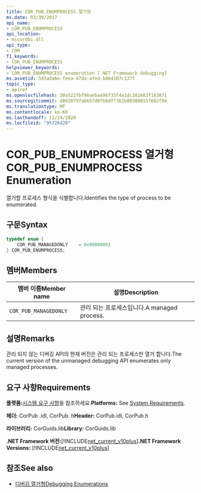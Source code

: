 ```yaml
---
title: COR_PUB_ENUMPROCESS 열거형
ms.date: 03/30/2017
api_name:
- COR_PUB_ENUMPROCESS
api_location:
- mscordbi.dll
api_type:
- COM
f1_keywords:
- COR_PUB_ENUMPROCESS
helpviewer_keywords:
- COR_PUB_ENUMPROCESS enumeration [.NET Framework debugging]
ms.assetid: 5d3ada6e-feea-47da-a7ed-b664107c137f
topic_type:
- apiref
ms.openlocfilehash: 30a522fbf96aebaa96f33f4a1dc381683f183871
ms.sourcegitcommit: d8020797a6657d0fbbdff362b80300815f682f94
ms.translationtype: MT
ms.contentlocale: ko-KR
ms.lasthandoff: 11/24/2020
ms.locfileid: "95726420"
---
```

# <a name="cor_pub_enumprocess-enumeration"></a><span data-ttu-id="a020c-102">COR_PUB_ENUMPROCESS 열거형</span><span class="sxs-lookup"><span data-stu-id="a020c-102">COR_PUB_ENUMPROCESS Enumeration</span></span>

<span data-ttu-id="a020c-103">열거할 프로세스 형식을 식별합니다.</span><span class="sxs-lookup"><span data-stu-id="a020c-103">Identifies the type of process to be enumerated.</span></span>  
  
## <a name="syntax"></a><span data-ttu-id="a020c-104">구문</span><span class="sxs-lookup"><span data-stu-id="a020c-104">Syntax</span></span>  
  
```cpp  
typedef enum {  
    COR_PUB_MANAGEDONLY    = 0x00000001  
} COR_PUB_ENUMPROCESS;  
```  
  
## <a name="members"></a><span data-ttu-id="a020c-105">멤버</span><span class="sxs-lookup"><span data-stu-id="a020c-105">Members</span></span>  
  
|<span data-ttu-id="a020c-106">멤버 이름</span><span class="sxs-lookup"><span data-stu-id="a020c-106">Member name</span></span>|<span data-ttu-id="a020c-107">설명</span><span class="sxs-lookup"><span data-stu-id="a020c-107">Description</span></span>|  
|-----------------|-----------------|  
|`COR_PUB_MANAGEDONLY`|<span data-ttu-id="a020c-108">관리 되는 프로세스입니다.</span><span class="sxs-lookup"><span data-stu-id="a020c-108">A managed process.</span></span>|  
  
## <a name="remarks"></a><span data-ttu-id="a020c-109">설명</span><span class="sxs-lookup"><span data-stu-id="a020c-109">Remarks</span></span>  

 <span data-ttu-id="a020c-110">관리 되지 않는 디버깅 API의 현재 버전은 관리 되는 프로세스만 열거 합니다.</span><span class="sxs-lookup"><span data-stu-id="a020c-110">The current version of the unmanaged debugging API enumerates only managed processes.</span></span>  
  
## <a name="requirements"></a><span data-ttu-id="a020c-111">요구 사항</span><span class="sxs-lookup"><span data-stu-id="a020c-111">Requirements</span></span>  

 <span data-ttu-id="a020c-112">**플랫폼:**[시스템 요구 사항](../../get-started/system-requirements.md)을 참조하세요.</span><span class="sxs-lookup"><span data-stu-id="a020c-112">**Platforms:** See [System Requirements](../../get-started/system-requirements.md).</span></span>  
  
 <span data-ttu-id="a020c-113">**헤더:** CorPub .idl, CorPub. h</span><span class="sxs-lookup"><span data-stu-id="a020c-113">**Header:** CorPub.idl, CorPub.h</span></span>  
  
 <span data-ttu-id="a020c-114">**라이브러리:** CorGuids.lib</span><span class="sxs-lookup"><span data-stu-id="a020c-114">**Library:** CorGuids.lib</span></span>  
  
 <span data-ttu-id="a020c-115">**.NET Framework 버전:**[!INCLUDE[net_current_v10plus](../../../../includes/net-current-v10plus-md.md)]</span><span class="sxs-lookup"><span data-stu-id="a020c-115">**.NET Framework Versions:** [!INCLUDE[net_current_v10plus](../../../../includes/net-current-v10plus-md.md)]</span></span>  
  
## <a name="see-also"></a><span data-ttu-id="a020c-116">참조</span><span class="sxs-lookup"><span data-stu-id="a020c-116">See also</span></span>

- [<span data-ttu-id="a020c-117">디버깅 열거형</span><span class="sxs-lookup"><span data-stu-id="a020c-117">Debugging Enumerations</span></span>](debugging-enumerations.md)

